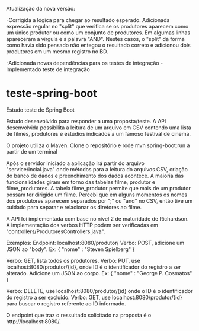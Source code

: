 Atualização da nova versão:

-Corrigida a lógica para chegar ao resultado esperado. Adicionada expressão regular no "split" que verifica se os produtores aparecem como um único produtor ou como um conjunto de produtores. Em algumas linhas apareceram a virgula e a palavra "AND". Nestes casos, o "split" da forma como havia sido pensado não entegou o resultado correto e adicionou dois produtores em um mesmo registro no BD.

-Adicionada novas dependências para os testes de integração
-Implementado teste de integração

# teste-spring-boot
 Estudo teste de Spring Boot

Estudo desenvolvido para responder a uma proposta/teste. A API desenvolvida possibilita a leitura de um arquivo em CSV contendo uma lista de filmes, produtores e estúdios indicados a um famoso festival de cinema.

O projeto utiliza o Maven. Clone o repositório e rode mvn spring-boot:run a partir de um terminal


Após o servidor iniciado a aplicação irá partir do arquivo "service/incial.java" onde métodos para a leitura do arquivos.CSV, criação do banco de dados e preenchimento dos dados acontece. A maioria das funcionalidades giram em torno das tabelas filme, produtor e filme_produtores. A tabela filme_produtor permite que mais de um produtor possam ter dirigido um filme. Percebi que em alguns momentos os nomes dos produtores aparecem separados por ";" ou "and" no CSV, então tive um cuidado para separar e relacionar os diretores ao filme. 

A API foi implementada com base no nível 2 de maturidade de Richardson. A implementação dos verbos HTTP podem ser verificadas em "controllers/ProdutoresControllers.java".

Exemplos: 
Endpoint: localhost:8080/produtor/
Verbo: POST, adicione um JSON ao "body". Ex: 
{
	"nome" : "Steven Spielberg"
}

Verbo: GET, lista todos os produtores.
Verbo: PUT, use localhost:8080/produtor/{id}, onde ID é o identificador do registro a ser alterado. Adicione um JSON ao corpo. Ex:
{
	"nome" : "George P. Cosmatos"
}

Verbo: DELETE, use localhost:8080/produtor/{id} onde o ID é o identificador do registro a ser excluído.
Verbo: GET, use localhost:8080/produtor/{id} para buscar o registro referente ao ID informado.

O endpoint que traz o ressultado solicitado na proposta é o http://localhost:8080/.


